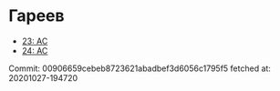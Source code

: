 # Гареев
- [23: AC](23.md)
- [24: AC](24.md)

Commit: 00906659cebeb8723621abadbef3d6056c1795f5
 fetched at: 20201027-194720
